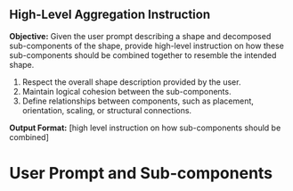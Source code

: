 ## High-Level Aggregation Instruction

**Objective:** Given the user prompt describing a shape and decomposed sub-components of the shape, provide high-level instruction on how these sub-components should be combined together to resemble the intended shape. 
1. Respect the overall shape description provided by the user.  
2. Maintain logical cohesion between the sub-components.  
3. Define relationships between components, such as placement, orientation, scaling, or structural connections.  

**Output Format:** 
[high level instruction on how sub-components should be combined]

# User Prompt and Sub-components

